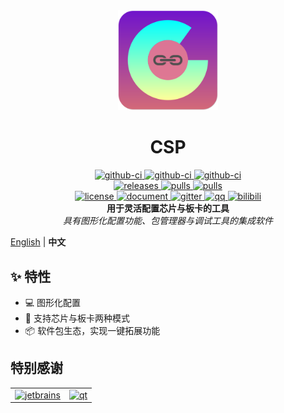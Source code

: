 <div align="center">
    <a href="https://csplink.top">
        <img width="160" heigth="160" src="apps/dev/resources/images/logo.png" alt="logo" />
    </a>
    <h1>CSP</h1>
    <div>
        <a href="https://github.com/csplink/csp/actions/workflows/linux-ubuntu.yml">
            <img src="https://img.shields.io/github/actions/workflow/status/csplink/csp/linux-ubuntu.yml?style=flat&label=linux-ubuntu" alt="github-ci" />
        </a>
        <a href="https://github.com/csplink/csp/actions/workflows/windows-mingw.yml">
            <img src="https://img.shields.io/github/actions/workflow/status/csplink/csp/windows-mingw.yml?style=flat&label=windows-mingw" alt="github-ci" />
        </a>
        <a href="https://github.com/csplink/csp/actions/workflows/mirror.yml">
            <img src="https://img.shields.io/github/actions/workflow/status/csplink/csp/mirror.yml?style=flat&label=mirror" alt="github-ci" />
        </a>
    </div>
    <div>
        <a href="https://github.com/csplink/csp/releases">
            <img src="https://img.shields.io/github/release/csplink/csp.svg?style=flat" alt="releases" />
        </a>
        <a href="https://github.com/csplink/csp/pulls">
            <img src="https://img.shields.io/github/issues-pr/csplink/csp.svg" alt="pulls" />
        </a>
        <a href="https://github.com/csplink/csp/issues">
            <img src="https://img.shields.io/github/issues/csplink/csp.svg" alt="pulls" />
        </a>
    </div>
    <div>
        <a href="https://github.com/csplink/csp/blob/master/LICENSE">
            <img src="https://img.shields.io/github/license/csplink/csp.svg?colorB=f48041&style=flat" alt="license" />
        </a>
        <a href="https://csplink.top">
            <img src="https://img.shields.io/badge/wiki-document-blue?style=flat" alt="document" />
        </a>
        <a href="https://gitter.im/csplink/csp?utm_source=badge&utm_medium=badge&utm_campaign=pr-badge&utm_content=badge">
            <img src="https://badges.gitter.im/csplink/csp.svg" alt="gitter" />
        </a>
        <a href="https://jq.qq.com/?_wv=1027&k=CWt7TZln">
            <img src="https://img.shields.io/badge/chat-on%20QQ-ff69b4.svg?style=flat" alt="qq" />
        </a>
        <a href="https://space.bilibili.com/24969427/">
            <img src="https://img.shields.io/badge/video-bilibili-FB7299?style=flat" alt="bilibili" />
        </a>
    </div>
    <b>用于灵活配置芯片与板卡的工具</b><br/>
    <i>具有图形化配置功能、包管理器与调试工具的集成软件</i><br/>
</div>

[English](README.md) | **中文**

## ✨ 特性

- 💻 图形化配置
- 👐 支持芯片与板卡两种模式
- 📦️ 软件包生态，实现一键拓展功能

## 特别感谢

<table cellpadding="8">
    <tr>
        <td>
          <a href='https://www.jetbrains.com/?from=csplink'>
            <img width='70px' src="https://cdn.worldvectorlogo.com/logos/jetbrains-1.svg" alt="jetbrains">
          </a>
        </td>
        <td>
          <a href='https://www.qt.io/?from=csplink'>
            <img width='70px' src="https://cdn.worldvectorlogo.com/logos/qt.svg" alt="qt">
          </a>
        </td>
    </tr>
</table>
